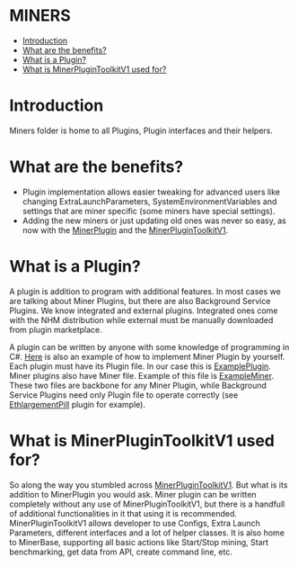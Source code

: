 # MINERS

- [Introduction](#introduction)
- [What are the benefits?](#benefits)
- [What is a Plugin?](#plugin)
- [What is MinerPluginToolkitV1 used for?](#toolkit)

# <a name="introduction"></a> Introduction

Miners folder is home to all Plugins, Plugin interfaces and their helpers.

# <a name="benefits"></a> What are the benefits?

- Plugin implementation allows easier tweaking for advanced users like changing ExtraLaunchParameters, SystemEnvironmentVariables and settings that are miner specific (some miners have special settings).
- Adding the new miners or just updating old ones was never so easy, as now with the [MinerPlugin](MinerPlugin) and the [MinerPluginToolkitV1](MinerPluginToolkitV1).

# <a name="plugin"></a> What is a Plugin?

A plugin is addition to program with additional features. In most cases we are talking about Miner Plugins, but there are also Background Service Plugins. We know integrated and external plugins. 
Integrated ones come with the NHM distribution while external must be manually downloaded from plugin marketplace.

A plugin can be written by anyone with some knowledge of programming in C#.
[Here](Example) is also an example of how to implement Miner Plugin by yourself.
Each plugin must have its Plugin file. In our case this is [ExamplePlugin](Example/ExamplePlugin.cs).
Miner plugins also have Miner file. Example of this file is [ExampleMiner](Example/ExampleMiner.cs).
These two files are backbone for any Miner Plugin, while Background Service Plugins need only Plugin file to operate correctly (see [EthlargementPill](Ethlargement/EthlargementPlugin.cs) plugin for example).

# <a name="toolkit"></a> What is MinerPluginToolkitV1 used for?

So along the way you stumbled across [MinerPluginToolkitV1](MinerPluginToolkitV1). But what is its addition to MinerPlugin you would ask.
Miner plugin can be written completely without any use of MinerPluginToolkitV1, but there is a handfull of additional functionalities in it that using it is recommended.
MinerPluginToolkitV1 allows developer to use Configs, Extra Launch Parameters, different interfaces and a lot of helper classes. It is also home to MinerBase, supporting all basic actions like Start/Stop mining, Start benchmarking, get data from API, create command line, etc.
